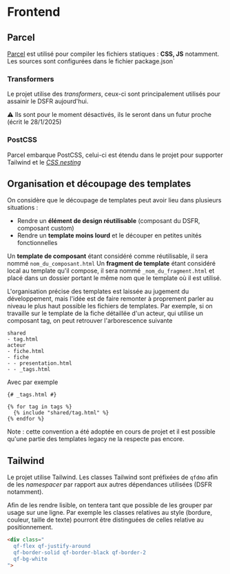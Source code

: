 # Frontend
## Parcel
[Parcel](https://parceljs.org) est utilisé pour compiler les fichiers statiques : **CSS, JS** notamment.
Les sources sont configurées dans le fichier package.json`

### Transformers
Le projet utilise des _transformers_, ceux-ci sont principalement utilisés pour assainir le DSFR aujourd'hui.

⚠️ Ils sont pour le moment désactivés, ils le seront dans un futur proche (écrit le 28/1/2025)
### PostCSS
Parcel embarque PostCSS, celui-ci est étendu dans le projet pour supporter Tailwind et le [_CSS nesting_](https://www.w3.org/TR/css-nesting-1/)

## Organisation et découpage des templates

On considère que le découpage de templates peut avoir lieu dans plusieurs situations :
- Rendre un **élément de design réutilisable** (composant du DSFR, composant custom)
- Rendre un **template moins lourd** et le découper en petites unités fonctionnelles

Un **template de composant** étant considéré comme réutilisable, il sera nommé `nom_du_composant.html`
Un **fragment de template** étant considéré local au template qu'il compose, il sera nommé `_nom_du_fragment.html` et placé dans un dossier portant le même nom que le template où il est utilisé.

L'organisation précise des templates est laissée au jugement du développement, mais l'idée est de faire remonter à proprement parler  au niveau le plus haut possible les fichiers de templates.
Par exemple, si on travaille sur le template de la fiche détaillée d'un acteur, qui utilise un composant tag, on peut retrouver l'arborescence suivante
```
shared
- tag.html
acteur
- fiche.html
- fiche
- - presentation.html
- - _tags.html
```

Avec par exemple
```jinja
{# _tags.html #}

{% for tag in tags %}
  {% include "shared/tag.html" %}
{% endfor %}
```

Note : cette convention a été adoptée en cours de projet et il est possible qu'une partie des templates legacy ne la respecte pas encore.

## Tailwind
Le projet utilise Tailwind.
Les classes Tailwind sont préfixées de `qfdmo` afin de les *namespacer* par rapport aux autres dépendances utilisées (DSFR notamment).

Afin de les rendre lisible, on tentera tant que possible de les grouper par usage sur une ligne.
Par exemple les classes relatives au style (bordure, couleur, taille de texte) pourront être distinguées de celles relative au positionnement.

```html
<div class="
  qf-flex qf-justify-around
  qf-border-solid qf-border-black qf-border-2
  qf-bg-white
">
```
